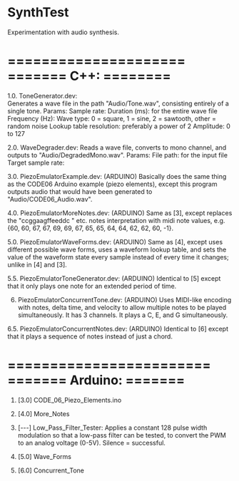 SynthTest
=========

Experimentation with audio synthesis.

=====================
======= C++: ========
=====================
1.0. ToneGenerator.dev:    
        Generates a wave file in the path "Audio/Tone.wav", consisting entirely of a single tone.
        Params:
            Sample rate:
            Duration (ms):              for the entire wave file
            Frequency (Hz):
            Wave type:                  0 = square, 1 = sine, 2 = sawtooth, other = random noise
            Lookup table resolution:    preferably a power of 2
            Amplitude:                  0 to 127

2.0. WaveDegrader.dev: 
        Reads a wave file, converts to mono channel, and outputs to "Audio/DegradedMono.wav".
        Params:
            File path:                  for the input file
            Target sample rate:         

3.0. PiezoEmulatorExample.dev: (ARDUINO)
        Basically does the same thing as the CODE06 Arduino example (piezo elements),
        except this program outputs audio that would have been generated to "Audio/CODE06_Audio.wav".

4.0. PiezoEmulatorMoreNotes.dev: (ARDUINO)
        Same as [3], except replaces the "ccggaagffeeddc " etc. notes interpretation with midi note
        values, e.g. {60, 60, 67, 67, 69, 69, 67, 65, 65, 64, 64, 62, 62, 60, -1}.

5.0. PiezoEmulatorWaveForms.dev: (ARDUINO)
        Same as [4], except uses different possible wave forms, uses a waveform lookup table,
        and sets the value of the waveform state every sample instead of every time it changes;
        unlike in [4] and [3].

5.5. PiezoEmulatorToneGenerator.dev: (ARDUINO)
        Identical to [5] except that it only plays one note for an extended period of time.

6. PiezoEmulatorConcurrentTone.dev: (ARDUINO)
        Uses MIDI-like encoding with notes, delta time, and velocity to allow multiple notes
        to be played simultaneously. It has 3 channels. It plays a C, E, and G simultaneously.

6.5. PiezoEmulatorConcurrentNotes.dev: (ARDUINO)
        Identical to [6] except that it plays a sequence of notes instead of just a chord.
        

========================
======= Arduino: =======
========================

1. [3.0] CODE_06_Piezo_Elements.ino

2. [4.0] More_Notes

3. [---] Low_Pass_Filter_Tester: Applies a constant 128 pulse width modulation so that a low-pass
         filter can be tested, to convert the PWM to an analog voltage (0-5V). Silence = successful.

4. [5.0] Wave_Forms

5. [6.0] Concurrent_Tone


